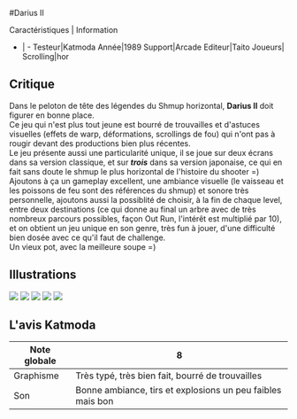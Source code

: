 #Darius II

Caractéristiques | Information
- | -
Testeur|Katmoda
Année|1989
Support|Arcade
Editeur|Taito
Joueurs|
Scrolling|hor

## Critique
Dans le peloton de tête des légendes du Shmup horizontal, <b>Darius II</b> doit figurer en bonne place.<br/>Ce jeu qui n'est plus tout jeune est bourré de trouvailles et d'astuces visuelles (effets de warp, déformations, scrollings de fou) qui n'ont pas à rougir devant des productions bien plus récentes.<br/>Le jeu présente aussi une particularité unique, il se joue sur deux écrans dans sa version classique, et sur <i><b>trois</b></i> dans sa version japonaise, ce qui en fait sans doute le shmup le plus horizontal de l'histoire du shooter =)<br/>Ajoutons à ça un gameplay excellent, une ambiance visuelle (le vaisseau et les poissons de feu sont des références du shmup) et sonore très personnelle, ajoutons aussi la possiblité de choisir, à la fin de chaque level, entre deux destinations (ce qui donne au final un arbre avec de très nombreux parcours possibles, façon Out Run, l'intérêt est multiplié par 10), et on obtient un jeu unique en son genre, très fun à jouer, d'une difficulté bien dosée avec ce qu'il faut de challenge.<br/>Un vieux pot, avec la meilleure soupe =)

## Illustrations
![](http://www.shmup.com/images/thumbs/darius2.jpg)
![](http://www.shmup.com/images/thumbs/darius2-2.jpg)
![](http://www.shmup.com/images/thumbs/)
![](http://www.shmup.com/images/thumbs/)
![](http://www.shmup.com/images/thumbs/)

## L'avis Katmoda
Note globale|8
-|-
Graphisme|Très typé, très bien fait, bourré de trouvailles
Son|Bonne ambiance, tirs et explosions un peu faibles mais bon
